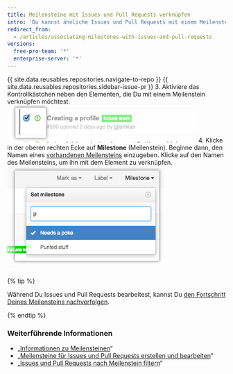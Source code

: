 ```yaml
---
title: Meilensteine mit Issues und Pull Requests verknüpfen
intro: 'Du kannst ähnliche Issues und Pull Requests mit einem Meilenstein verknüpfen, um ihre Fortschritte besser nachverfolgen zu können.'
redirect_from:
  - /articles/associating-milestones-with-issues-and-pull-requests
versions:
  free-pro-team: '*'
  enterprise-server: '*'
---
```


{{ site.data.reusables.repositories.navigate-to-repo }}
{{ site.data.reusables.repositories.sidebar-issue-pr }}
3. Aktiviere das Kontrollkästchen neben den Elementen, die Du mit einem Meilenstein verknüpfen möchtest. ![Kontrollkästchen für Issue-Metadaten](/assets/images/help/issues/issues_assign_checkbox.png)
4. Klicke in der oberen rechten Ecke auf **Milestone** (Meilenstein). Beginne dann, den Namen eines [vorhandenen Meilensteins](/articles/creating-and-editing-milestones-for-issues-and-pull-requests) einzugeben. Klicke auf den Namen des Meilensteins, um ihn mit dem Element zu verknüpfen. ![Dropdownmenü „Issues Milestone assignment" (Issue-Meilenstein-Zuordnung)](/assets/images/help/issues/issues_assigning_milestone_dropdown.png)

{% tip %}

Während Du Issues und Pull Requests bearbeitest, kannst Du [den Fortschritt Deines Meilensteins nachverfolgen](/articles/viewing-your-milestone-s-progress).

{% endtip %}

### Weiterführende Informationen

- „[Informationen zu Meilensteinen](/articles/about-milestones)“
- „[Meilensteine für Issues und Pull Requests erstellen und bearbeiten](/articles/creating-and-editing-milestones-for-issues-and-pull-requests)“
- „[Issues und Pull Requests nach Meilenstein filtern](/articles/filtering-issues-and-pull-requests-by-milestone)“
